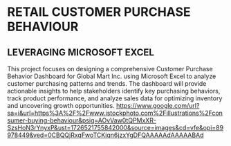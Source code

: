 # RETAIL CUSTOMER PURCHASE BEHAVIOUR
## LEVERAGING MICROSOFT EXCEL
This project focuses on designing a comprehensive Customer Purchase Behavior Dashboard for Global Mart Inc. using Microsoft Excel to analyze customer purchasing patterns and trends. The dashboard will provide actionable insights to help stakeholders identify key purchasing behaviors, track product performance, and analyze sales data for optimizing inventory and uncovering growth opportunities.
https://www.google.com/url?sa=i&url=https%3A%2F%2Fwww.istockphoto.com%2Fillustrations%2Fconsumer-buying-behaviour&psig=AOvVaw0tQPMxXR-SzsHoN3rYnyxP&ust=1726521755842000&source=images&cd=vfe&opi=89978449&ved=0CBQQjRxqFwoTCKiqn6jzxYgDFQAAAAAdAAAAABAd
